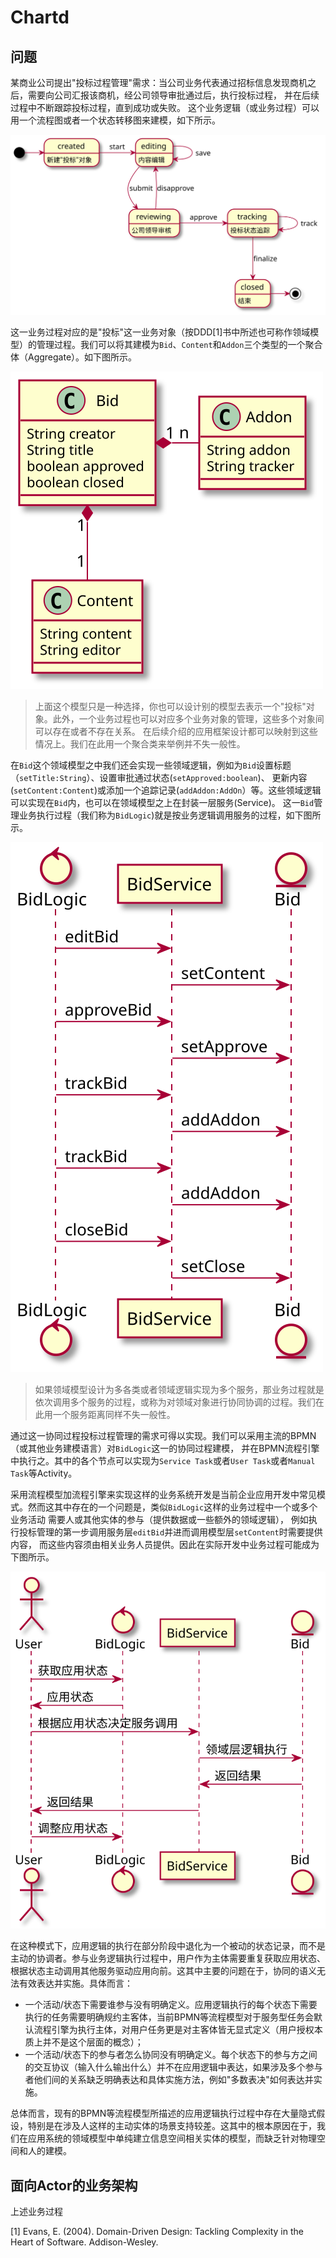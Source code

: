 # Chartd

## 问题

[//]: # (针对用户需求，应用软件要完成若干用户任务，这些任务的实现一般成为应用逻辑或业务逻辑。这些业务逻辑协调用以表达领域概念的对象来解决问题[1]。)


某商业公司提出"投标过程管理"需求：当公司业务代表通过招标信息发现商机之后，需要向公司汇报该商机，经公司领导审批通过后，执行投标过程，
并在后续过程中不断跟踪投标过程，直到成功或失败。 这个业务逻辑（或业务过程）可以用一个流程图或者一个状态转移图来建模，如下所示。


![](uml/logic.svg)

这一业务过程对应的是"投标"这一业务对象（按DDD[1]书中所述也可称作领域模型）的管理过程。我们可以将其建模为`Bid`、`Content`和`Addon`三个类型的一个聚合体（Aggregate）。如下图所示。

![](uml/model.svg)

> 上面这个模型只是一种选择，你也可以设计别的模型去表示一个"投标"对象。此外，一个业务过程也可以对应多个业务对象的管理，这些多个对象间可以存在或者不存在关系。
在后续介绍的应用框架设计都可以映射到这些情况上。我们在此用一个聚合类来举例并不失一般性。

在`Bid`这个领域模型之中我们还会实现一些领域逻辑，例如为`Bid`设置标题（`setTitle:String`）、设置审批通过状态(`setApproved:boolean`)、
更新内容(`setContent:Content`)或添加一个追踪记录(`addAddon:AddOn`）等。这些领域逻辑可以实现在`Bid`内，也可以在领域模型之上在封装一层服务(Service)。
这一`Bid`管理业务执行过程（我们称为`BidLogic`)就是按业务逻辑调用服务的过程，如下图所示。

![](uml/logic-coord.svg)

> 如果领域模型设计为多各类或者领域逻辑实现为多个服务，那业务过程就是依次调用多个服务的过程，或称为对领域对象进行协同协调的过程。我们在此用一个服务距离同样不失一般性。

通过这一协同过程投标过程管理的需求可得以实现。我们可以采用主流的BPMN（或其他业务建模语言）对`BidLogic`这一的协同过程建模，
并在BPMN流程引擎中执行之。其中的各个节点可以实现为`Service Task`或者`User Task`或者`Manual Task`等Activity。

采用流程模型加流程引擎来实现这样的业务系统开发是当前企业应用开发中常见模式。然而这其中存在的一个问题是，类似`BidLogic`这样的业务过程中一个或多个业务活动
需要人或其他实体的参与（提供数据或一些额外的领域逻辑）， 例如执行投标管理的第一步调用服务层`editBid`并进而调用模型层`setContent`时需要提供内容，
而这些内容须由相关业务人员提供。因此在实际开发中业务过程可能成为下图所示。

![](uml/user-coord.svg)


在这种模式下，应用逻辑的执行在部分阶段中退化为一个被动的状态记录，而不是主动的协调者。参与业务逻辑执行过程中，用户作为主体需要重复获取应用状态、
根据状态主动调用其他服务驱动应用向前。这其中主要的问题在于，协同的语义无法有效表达并实施。具体而言：

- 一个活动/状态下需要谁参与没有明确定义。应用逻辑执行的每个状态下需要执行的任务需要明确规约主客体，当前BPMN等流程模型对于服务型任务会默认流程引擎为执行主体，对用户任务更是对主客体皆无显式定义（用户授权本质上并不是这个层面的概念）；
- 一个活动/状态下的参与者怎么协同没有明确定义。每个状态下的参与方之间的交互协议（输入什么输出什么）并不在应用逻辑中表达，如果涉及多个参与者他们间的关系缺乏明确表达和具体实施方法，例如"多数表决"如何表达并实施。

总体而言，现有的BPMN等流程模型所描述的应用逻辑执行过程中存在大量隐式假设，特别是在涉及人这样的主动实体的场景支持较差。这其中的根本原因在于，我们在应用系统的领域模型中单纯建立信息空间相关实体的模型，而缺乏针对物理空间和人的建模。

## 面向Actor的业务架构

上述业务过程

[1] Evans, E. (2004). Domain-Driven Design: Tackling Complexity in the Heart of Software. Addison-Wesley. 

